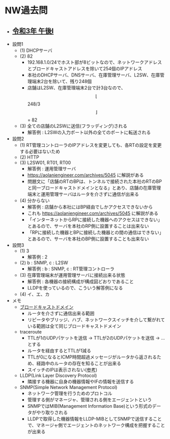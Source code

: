 # NW過去問
- ## [令和3年 午後I](https://www.ipa.go.jp/shiken/mondai-kaiotu/gmcbt8000000d5ru-att/2021r03h_nw_pm1_qs.pdf)
- 設問1
	- (1) DHCPサーバ
	- (2) 82
		- 192.168.1.0/24でホスト部が8ビットなので、ネットワークアドレスとブロードキャストアドレスを除いて254個のIPアドレス
		- 本社のDHCPサーバ、DNSサーバ、在庫管理サーバ、L2SW、在庫管理端末2台を除いて、残り248個
		- 店舗はL2SW、在庫管理端末2台で計3台なので、$$\lfloor$$248/3$$\rfloor$$ = 82
	- (3) 全ての店舗のL2SWに送信(フラッディング)される
		- 解答例 : L2SWの入力ポート以外の全てのポートに転送される
- 設問2
	- (1) RT管理コントローラのIPアドレスを変更しても、各RTの設定を変更する必要はないため
	- (2) HTTP
	- (3) L2SW01, RT01, RT00
		- 解答例 : 運用管理サーバ
		- https://aolaniengineer.com/archives/5045 に解説がある
		- 問題文に「店舗のRTのBPは、トンネルで接続された本社のRTのBPと同一ブロードキャストドメインとなる」とあり、店舗の在庫管理端末と運用管理サーバはルータを介さずに通信が出来る
	- (4) 分からない
		- 解答例 : 店舗から本社にはBP経由でしかアクセスできないから
		- これも https://aolaniengineer.com/archives/5045 に解説がある
		- 「インターネットからRPに接続した機器へのアクセスはできない」とあるので、サーバを本社のRP側に設置することは出来ない
		- 「RPに接続した機器とBPに接続した機器との間の通信はできない」とあるので、サーバを本社のBP側に設置することも出来ない
- 設問3
	- (1) 3
		- 解答例 : 2
	- (2) b : SNMP, c : L2SW
		- 解答例 : b : SNMP, c : RT管理コントローラ
	- (3) 在庫管理端末が運用管理サーバに接続出来る状態
		- 解答例 : 各機器の接続構成が構成図どおりであること
		- LLDPを使っているので、こういう解答例になる
	- (4) イ、エ、カ
- メモ
	- [ブロードキャストドメイン](https://e-words.jp/w/%E3%83%96%E3%83%AD%E3%83%BC%E3%83%89%E3%82%AD%E3%83%A3%E3%82%B9%E3%83%88%E3%83%89%E3%83%A1%E3%82%A4%E3%83%B3.html)
		- ルータを介さずに通信出来る範囲
		- リピータやブリッジ、ハブ、ネットワークスイッチを介して繋がれている範囲は全て同じブロードキャストドメイン
	- traceroute
		- TTLが1のUDPパケットを送信 → TTLが2のUDPパケットを送信 → ... とする
		- ルータを経由するとTTLが1減る
		- TTLが0になるとICMP時間超過メッセージがルータから返されるため、経路中のルータの存在を知ることが出来る
		- スイッチのIPは表示されない([参考](https://qiita.com/S-T/items/4b4815a408a2ad71a58a))
	- LLDP(Link Layer Discovery Protocol)
		- 隣接する機器に自身の機器情報やIFの情報を送信する
	- SNMP(Simple Network Management Protocol)
		- ネットワーク管理を行うためのプロトコル
		- 管理する側がマネージャ、管理される側をエージェントという
		- SNMPではMIB(Management Information Base)という形式のデータがやり取りされる
		- LLDPで取得した機器情報をLLDP-MIBとしてSNMPで送信することで、マネージャ側でエージェントのネットワーク構成を把握することが出来る